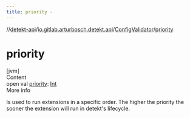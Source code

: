 ```yaml
---
title: priority -
---
```

//[detekt-api](../../index.md)/[io.gitlab.arturbosch.detekt.api](../index.md)/[ConfigValidator](index.md)/[priority](priority.md)



# priority  
[jvm]  
Content  
open val [priority](priority.md): [Int](https://kotlinlang.org/api/latest/jvm/stdlib/kotlin/-int/index.html)  
More info  


Is used to run extensions in a specific order. The higher the priority the sooner the extension will run in detekt's lifecycle.

  



